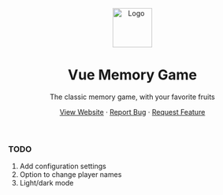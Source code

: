 <div align="center">
    <a href="./" target="_blank">
        <img src="assets/logo.png" alt="Logo" width="80" height="80" />
    </a>
    <h1>Vue Memory Game</h1>
    <p>The classic memory game, with your favorite fruits</p>
    <a href="./" target="_blank">View Website</a>
    ·
    <a href="https://github.com/Markiesch/MemoryGame/issues">Report Bug</a>
    ·
    <a href="https://github.com/Markiesch/MemoryGame/issues">Request Feature</a>
</div>

<br />
<br />

### TODO

1. Add configuration settings
1. Option to change player names
1. Light/dark mode
